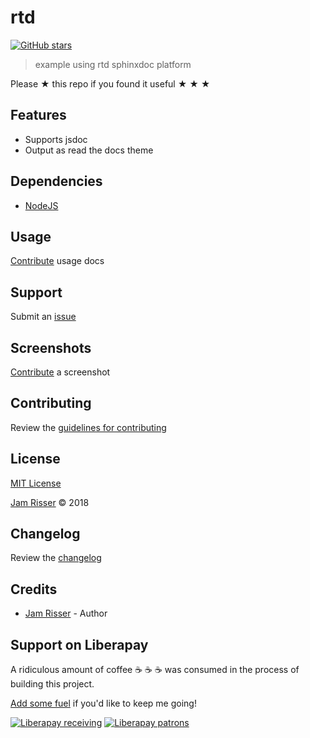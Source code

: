 # rtd

[![GitHub stars](https://img.shields.io/github/stars/codejamninja/sphinxdoc.svg?style=social&label=Stars)](https://github.com/codejamninja/sphinxdoc)

> example using rtd sphinxdoc platform

Please ★ this repo if you found it useful ★ ★ ★


## Features

* Supports jsdoc
* Output as read the docs theme


## Dependencies

* [NodeJS](https://nodejs.org)


## Usage

[Contribute](https://github.com/codejamninja/rtd/blob/master/CONTRIBUTING.md) usage docs


## Support

Submit an [issue](https://github.com/codejamninja/rtd/issues/new)


## Screenshots

[Contribute](https://github.com/codejamninja/rtd/blob/master/CONTRIBUTING.md) a screenshot


## Contributing

Review the [guidelines for contributing](https://github.com/codejamninja/rtd/blob/master/CONTRIBUTING.md)


## License

[MIT License](https://github.com/codejamninja/rtd/blob/master/LICENSE)

[Jam Risser](https://codejam.ninja) © 2018


## Changelog

Review the [changelog](https://github.com/codejamninja/rtd/blob/master/CHANGELOG.md)


## Credits

* [Jam Risser](https://codejam.ninja) - Author


## Support on Liberapay

A ridiculous amount of coffee ☕ ☕ ☕ was consumed in the process of building this project.

[Add some fuel](https://liberapay.com/codejamninja/donate) if you'd like to keep me going!

[![Liberapay receiving](https://img.shields.io/liberapay/receives/codejamninja.svg?style=flat-square)](https://liberapay.com/codejamninja/donate)
[![Liberapay patrons](https://img.shields.io/liberapay/patrons/codejamninja.svg?style=flat-square)](https://liberapay.com/codejamninja/donate)
